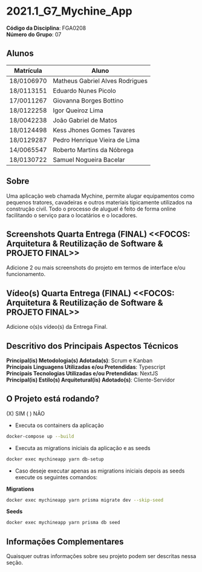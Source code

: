 # 2021.1_G7_Mychine_App

**Código da Disciplina**: FGA0208<br>
**Número do Grupo**: 07<br>

## Alunos

| Matrícula  | Aluno                           |
| ---------- | ------------------------------- |
| 18/0106970 | Matheus Gabriel Alves Rodrigues |
| 18/0113151 | Eduardo Nunes Picolo            |
| 17/0011267 | Giovanna Borges Bottino         |
| 18/0122258 | Igor Queiroz Lima               |
| 18/0042238 | João Gabriel de Matos           |
| 18/0124498 | Kess Jhones Gomes Tavares       |
| 18/0129287 | Pedro Henrique Vieira de Lima   |
| 14/0065547 | Roberto Martins da Nóbrega      |
| 18/0130722 | Samuel Nogueira Bacelar         |

## Sobre

Uma aplicação web chamada Mychine, permite alugar equipamentos como pequenos tratores, cavadeiras e outros materiais tipicamente utilizados na construção civil. Todo o processo de aluguel é feito de forma online facilitando o serviço para o locatários e o locadores.

## Screenshots Quarta Entrega (FINAL) <<FOCOS: Arquitetura & Reutilização de Software & PROJETO FINAL>>

Adicione 2 ou mais screenshots do projeto em termos de interface e/ou funcionamento.

## Vídeo(s) Quarta Entrega (FINAL) <<FOCOS: Arquitetura & Reutilização de Software & PROJETO FINAL>>

Adicione o(s)s vídeo(s) da Entrega Final.

## Descritivo dos Principais Aspectos Técnicos

**Principal(is) Metodologia(s) Adotada(s)**: Scrum e Kanban<br>
**Principais Linguagens Utilizadas e/ou Pretendidas**: Typescript<br>
**Principais Tecnologias Utilizadas e/ou Pretendidas**: NextJS<br>
**Principal(is) Estilo(s) Arquitetural(is) Adotado(s)**: Cliente-Servidor<br>

## O Projeto está rodando?

(X) SIM
( ) NÃO

- Executa os containers da aplicação

```bash
docker-compose up --build
```

- Executa as migrations iniciais da aplicação e as seeds

```bash
docker exec mychineapp yarn db-setup
```

- Caso deseje executar apenas as migrations iniciais depois as seeds execute os seguintes comandos:

**Migrations**

```bash
docker exec mychineapp yarn prisma migrate dev --skip-seed
```

**Seeds**

```bash
docker exec mychineapp yarn prisma db seed
```

## Informações Complementares

Quaisquer outras informações sobre seu projeto podem ser descritas nessa seção.
